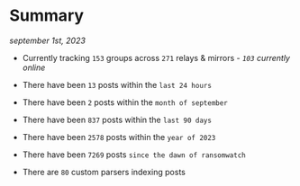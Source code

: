 
# Summary
_september 1st, 2023_

- Currently tracking `153` groups across `271` relays & mirrors - _`103` currently online_

- There have been `13` posts within the `last 24 hours`

- There have been `2` posts within the `month of september`

- There have been `837` posts within the `last 90 days`

- There have been `2578` posts within the `year of 2023`

- There have been `7269` posts `since the dawn of ransomwatch`

- There are `80` custom parsers indexing posts
